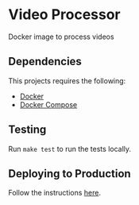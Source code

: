 # Video Processor

Docker image to process videos

## Dependencies

This projects requires the following:

- [Docker](https://docs.docker.com/docker-for-mac/install/)
- [Docker Compose](https://docs.docker.com/compose/install/)

## Testing

Run `make test` to run the tests locally.

## Deploying to Production

Follow the instructions [here](https://blackfynn.atlassian.net/wiki/spaces/PLAT/pages/544833579/Instructions+to+Deploy+ETL+Processors+to+PROD).
